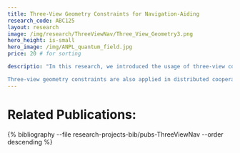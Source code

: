 ```yaml
---
title: Three-View Geometry Constraints for Navigation-Aiding
research_code: ABC125
layout: research
image: /img/research/ThreeViewNav/Three_View_Geometry3.png
hero_height: is-small
hero_image: /img/ANPL_quantum_field.jpg 
price: 20 # for sorting 

descriptio: "In this research, we introduced the usage of three-view constraints for navigation-aiding in a monocular camera configuration. A new formulation of three-view constraints was developed, that includes in addition to the well-known epipolar constraints, a new constraint that allows to maintain a consistent scale even in co-linear camera configurations (which is not possible with only epipolar constraints). Given three overlapping images and the associated navigation solutions, the three-view constraints allow to reduce position errors in all axes to the levels present while the ﬁrst two images were captured. The developed approach (see TAES2012) eliminates the need in the intermediate step of 3D point estimations and can be used for navigation-aiding based on nearby overlapping imagery as well as loop closures. In the latter case, only 3 images are required to incorporate loop closure information into the navigation system, as opposed to processing all images in the loop chain as conventionally done in other methods.

Three-view geometry constraints are also applied in distributed cooperative navigation and in incremental light bundle adjustment (iLBA)."
---
```


<!-- add  youtube and bibliography Here-->

# Related Publications: 
{% bibliography --file research-projects-bib/pubs-ThreeViewNav --order descending %}


